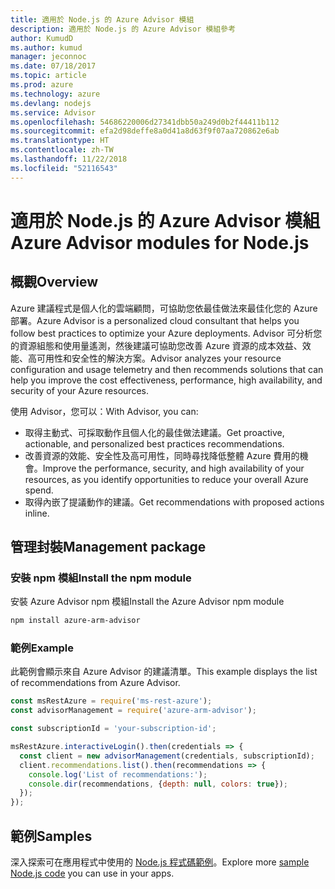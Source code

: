 ```yaml
---
title: 適用於 Node.js 的 Azure Advisor 模組
description: 適用於 Node.js 的 Azure Advisor 模組參考
author: KumudD
ms.author: kumud
manager: jeconnoc
ms.date: 07/18/2017
ms.topic: article
ms.prod: azure
ms.technology: azure
ms.devlang: nodejs
ms.service: Advisor
ms.openlocfilehash: 54686220006d27341dbb50a249d0b2f44411b112
ms.sourcegitcommit: efa2d98deffe8a0d41a8d63f9f07aa720862e6ab
ms.translationtype: HT
ms.contentlocale: zh-TW
ms.lasthandoff: 11/22/2018
ms.locfileid: "52116543"
---
```

# <a name="azure-advisor-modules-for-nodejs"></a><span data-ttu-id="45703-103">適用於 Node.js 的 Azure Advisor 模組</span><span class="sxs-lookup"><span data-stu-id="45703-103">Azure Advisor modules for Node.js</span></span>

## <a name="overview"></a><span data-ttu-id="45703-104">概觀</span><span class="sxs-lookup"><span data-stu-id="45703-104">Overview</span></span>

<span data-ttu-id="45703-105">Azure 建議程式是個人化的雲端顧問，可協助您依最佳做法來最佳化您的 Azure 部署。</span><span class="sxs-lookup"><span data-stu-id="45703-105">Azure Advisor is a personalized cloud consultant that helps you follow best practices to optimize your Azure deployments.</span></span> <span data-ttu-id="45703-106">Advisor 可分析您的資源組態和使用量遙測，然後建議可協助您改善 Azure 資源的成本效益、效能、高可用性和安全性的解決方案。</span><span class="sxs-lookup"><span data-stu-id="45703-106">Advisor analyzes your resource configuration and usage telemetry and then recommends solutions that can help you improve the cost effectiveness, performance, high availability, and security of your Azure resources.</span></span>

<span data-ttu-id="45703-107">使用 Advisor，您可以：</span><span class="sxs-lookup"><span data-stu-id="45703-107">With Advisor, you can:</span></span>
- <span data-ttu-id="45703-108">取得主動式、可採取動作且個人化的最佳做法建議。</span><span class="sxs-lookup"><span data-stu-id="45703-108">Get proactive, actionable, and personalized best practices recommendations.</span></span>
- <span data-ttu-id="45703-109">改善資源的效能、安全性及高可用性，同時尋找降低整體 Azure 費用的機會。</span><span class="sxs-lookup"><span data-stu-id="45703-109">Improve the performance, security, and high availability of your resources, as you identify opportunities to reduce your overall Azure spend.</span></span>
- <span data-ttu-id="45703-110">取得內嵌了提議動作的建議。</span><span class="sxs-lookup"><span data-stu-id="45703-110">Get recommendations with proposed actions inline.</span></span>

## <a name="management-package"></a><span data-ttu-id="45703-111">管理封裝</span><span class="sxs-lookup"><span data-stu-id="45703-111">Management package</span></span>

### <a name="install-the-npm-module"></a><span data-ttu-id="45703-112">安裝 npm 模組</span><span class="sxs-lookup"><span data-stu-id="45703-112">Install the npm module</span></span>

<span data-ttu-id="45703-113">安裝 Azure Advisor npm 模組</span><span class="sxs-lookup"><span data-stu-id="45703-113">Install the Azure Advisor npm module</span></span>

```bash
npm install azure-arm-advisor
```

### <a name="example"></a><span data-ttu-id="45703-114">範例</span><span class="sxs-lookup"><span data-stu-id="45703-114">Example</span></span>

<span data-ttu-id="45703-115">此範例會顯示來自 Azure Advisor 的建議清單。</span><span class="sxs-lookup"><span data-stu-id="45703-115">This example displays the list of recommendations from Azure Advisor.</span></span>

```javascript
const msRestAzure = require('ms-rest-azure');
const advisorManagement = require('azure-arm-advisor');

const subscriptionId = 'your-subscription-id';

msRestAzure.interactiveLogin().then(credentials => {
  const client = new advisorManagement(credentials, subscriptionId);
  client.recommendations.list().then(recommendations => {
    console.log('List of recommendations:');
    console.dir(recommendations, {depth: null, colors: true});
  });
});
```

## <a name="samples"></a><span data-ttu-id="45703-116">範例</span><span class="sxs-lookup"><span data-stu-id="45703-116">Samples</span></span>

<span data-ttu-id="45703-117">深入探索可在應用程式中使用的 [Node.js 程式碼範例](https://azure.microsoft.com/resources/samples/?platform=nodejs)。</span><span class="sxs-lookup"><span data-stu-id="45703-117">Explore more [sample Node.js code](https://azure.microsoft.com/resources/samples/?platform=nodejs) you can use in your apps.</span></span>
